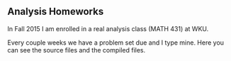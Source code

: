 ## Analysis Homeworks

In Fall 2015 I am enrolled in a real analysis class (MATH 431) at WKU.

Every couple weeks we have a problem set due and I type mine. Here you
can see the source files and the compiled files.

